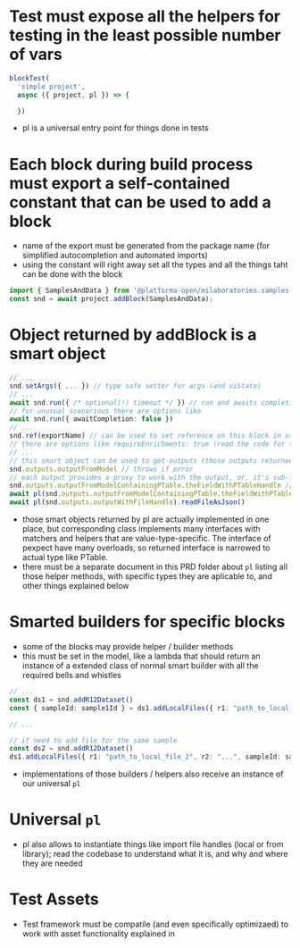 # Test must expose all the helpers for testing in the least possible number of vars

```typescript
blockTest(
  'simple project',
  async ({ project, pl }) => {

  })
```

- pl is a universal entry point for things done in tests

# Each block during build process must export a self-contained constant that can be used to add a block

- name of the export must be generated from the package name (for simplified autocompletion and automated imports)
- using the constant will right away set all the types and all the things taht can be done with the block

```typescript
import { SamplesAndData } from '@platforma-open/milaboratories.samples-and-data';
const snd = await project.addBlock(SamplesAndData);
```

# Object returned by addBlock is a smart object

```typescript
// ...
snd.setArgs({ ... }) // type safe setter for args (and uiState)
// ...
await snd.run({ /* optional(!) timeout */ }) // run and awaits completion, and await all outputs to become stable
// for unusual scenarious there are options like
await snd.run({ awaitCompletion: false })
// ...
snd.ref(exportName) // can be used to set reference on this block in other blocks (exportName from the workflow)
// there are options like requireEnrichments: true (read the code for the meaning)
// ...
// this smart object can be used to get outputs (those outputs returned by the model)
snd.outputs.outputFromModel // throws if error
// each output provides a proxy to work with the output, or, it's sub-fields
snd.outputs.outputFromModelContainingPTable.theFieldWithPTableHandle // returns raw handle
await pl(snd.outputs.outputFromModelContainingPTable.theFieldWithPTableHandle).numberOfRecords()
await pl(snd.outputs.outputWithFileHandle).readFileAsJson()
```

- those smart objects returned by pl are actually implemented in one place, but corresponding class implements many interfaces with matchers and helpers that are value-type-specific. The interface of pexpect have many overloads, so returned interface is narrowed to actual type like PTable.
- there must be a separate document in this PRD folder about `pl` listing all those helper methods, with specific types they are aplicable to, and other things explained below

# Smarted builders for specific blocks

- some of the blocks may provide helper / builder methods
- this must be set in the model, like a lambda that should return an instance of a extended class of normal smart builder with all the required bells and whistles

```typescript
// ...
const ds1 = snd.addR12Dataset()
const { sampleId: sample1Id } = ds1.addLocalFiles({ r1: "path_to_local_file", r2: "..." })

// ...

// if need to add file for the same sample
const ds2 = snd.addR12Dataset()
ds1.addLocalFiles({ r1: "path_to_local_file_2", r2: "...", sampleId: sample1Id })
```

- implementations of those builders / helpers also receive an instance of our universal `pl`

# Universal `pl`

- pl also allows to instantiate things like import file handles (local or from library); read the codebase to understand what it is, and why and where they are needed

# Test Assets

- Test framework must be compatile (and even specifically optimizaed) to work with asset functionality explained in 
